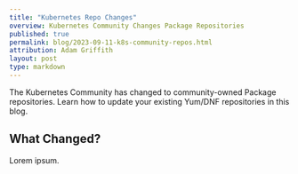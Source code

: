 ```yaml
---
title: "Kubernetes Repo Changes"
overview: Kubernetes Community Changes Package Repositories
published: true
permalink: blog/2023-09-11-k8s-community-repos.html
attribution: Adam Griffith
layout: post
type: markdown
---
```


The Kubernetes Community has changed to community-owned Package repositories. Learn how to update your existing Yum/DNF repositories in this blog.

<!--end_excerpt-->

## What Changed?

Lorem ipsum.